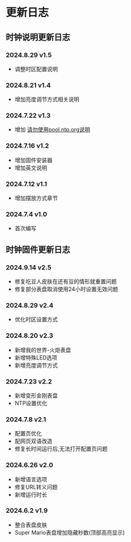 # 更新日志

## 时钟说明更新日志

### 2024.8.29 v1.5  
- 调整时区配置说明

### 2024.8.21 v1.4  
- 增加亮度调节方式相关说明

### 2024.7.22 v1.3  
- 增加 <a href="https://topyuan.top/clock/configpagedetail.html#ntp%E8%87%AA%E5%8A%A8%E5%AF%B9%E6%97%B6%E6%9C%8D%E5%8A%A1%E5%99%A8">请勿使用pool.ntp.org说明</a>

### 2024.7.16 v1.2  
- 增加固件安装器
- 增加英文说明

### 2024.7.12 v1.1  
- 增加摆放方式章节

### 2024.7.4 v1.0  
- 首次编写

## 时钟固件更新日志

### 2024.9.14 v2.5  
- 修复吃豆人皮肤在还有豆的情形就重置问题
- 修复部分表盘取消使用24小时设置无效问题

### 2024.8.29 v2.4  
- 优化时区设置方式

### 2024.8.20 v2.3  
- 新增我的世界-火炬表盘
- 新增特殊LED选项
- 新增亮度调节方式

### 2024.7.23 v2.2  
- 新增变形金刚表盘
- NTP设置优化

### 2024.7.8 v2.1  
- 配置页优化
- 配网页双语改造
- 修复长时间运行后,无法打开配置页问题

### 2024.6.26 v2.0  
- 新增语言选项
- 修复URL转义问题
- 新增运行时长

### 2024.6.2 v1.9  
- 整合表盘皮肤
- Super Mario表盘增加隐藏秒数(顶部高亮显示)